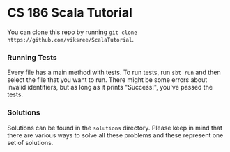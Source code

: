 # CS 186 Scala Tutorial

You can clone this repo by running `git clone
https://github.com/viksree/ScalaTutorial`. 

### Running Tests

Every file has a main method with tests. To run tests, run `sbt run` and then
select the file that you want to run. There might be some errors about invalid
identifiers, but as long as it prints "Success!", you've passed the tests.

### Solutions

Solutions can be found in the `solutions` directory. Please keep in mind that 
there are various ways to solve all these problems and these represent one 
set of solutions. 
